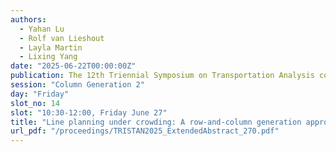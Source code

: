 ```yaml
---
authors:
  - Yahan Lu
  - Rolf van Lieshout
  - Layla Martin
  - Lixing Yang
date: "2025-06-22T00:00:00Z"
publication: The 12th Triennial Symposium on Transportation Analysis conference
session: "Column Generation 2"
day: "Friday"
slot_no: 14
slot: "10:30-12:00, Friday June 27"
title: "Line planning under crowding: A row-and-column generation approach"
url_pdf: "/proceedings/TRISTAN2025_ExtendedAbstract_270.pdf"
---
```

